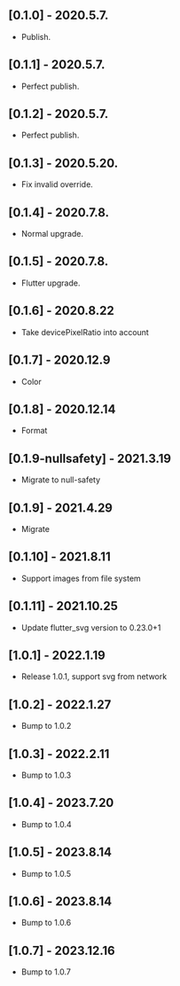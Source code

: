 ## [0.1.0] - 2020.5.7.

- Publish.

## [0.1.1] - 2020.5.7.

- Perfect publish.

## [0.1.2] - 2020.5.7.

- Perfect publish.

## [0.1.3] - 2020.5.20.

- Fix invalid override.

## [0.1.4] - 2020.7.8.

- Normal upgrade.

## [0.1.5] - 2020.7.8.

- Flutter upgrade.

## [0.1.6] - 2020.8.22

- Take devicePixelRatio into account

## [0.1.7] - 2020.12.9

- Color

## [0.1.8] - 2020.12.14

- Format

## [0.1.9-nullsafety] - 2021.3.19

- Migrate to null-safety

## [0.1.9] - 2021.4.29

- Migrate


## [0.1.10] - 2021.8.11

- Support images from file system


## [0.1.11] - 2021.10.25

- Update flutter_svg version to 0.23.0+1

## [1.0.1] - 2022.1.19

- Release 1.0.1, support svg from network

## [1.0.2] - 2022.1.27

- Bump to 1.0.2

## [1.0.3] - 2022.2.11

- Bump to 1.0.3

## [1.0.4] - 2023.7.20

- Bump to 1.0.4

## [1.0.5] - 2023.8.14

- Bump to 1.0.5

## [1.0.6] - 2023.8.14

- Bump to 1.0.6

## [1.0.7] - 2023.12.16

- Bump to 1.0.7
